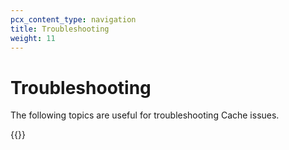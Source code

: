 ```yaml
---
pcx_content_type: navigation
title: Troubleshooting
weight: 11
---
```


# Troubleshooting

The following topics are useful for troubleshooting Cache issues.

{{<directory-listing>}}